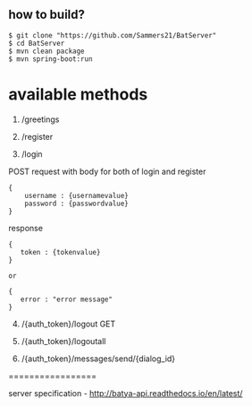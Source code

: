 how to build?
-------------

    $ git clone "https://github.com/Sammers21/BatServer"
    $ cd BatServer
    $ mvn clean package
    $ mvn spring-boot:run
    
   
available methods
=================
1. /greetings
    
2. /register 
3. /login

POST request with body for both of login and register


    {
        username : {usernamevalue}
        password : {passwordvalue}
    }
    

    
response
 
    {
       token : {tokenvalue}      
    }
    
    or
    
    {
       error : "error message"      
    }

4. /{auth_token}/logout GET

5. /{auth_token}/logoutall

6. /{auth_token}/messages/send/{dialog_id}

    
    

   

=================

server specification - http://batya-api.readthedocs.io/en/latest/
